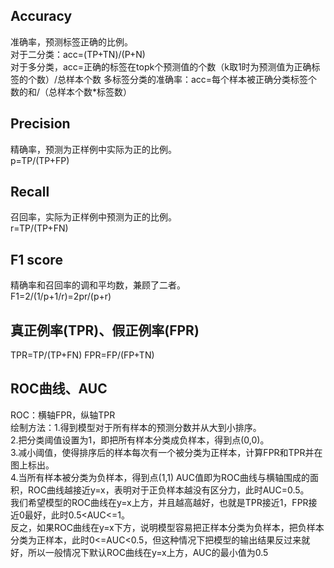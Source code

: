 ## Accuracy
准确率，预测标签正确的比例。<br>
对于二分类：acc=(TP+TN)/(P+N)<br>
对于多分类，acc=正确的标签在topk个预测值的个数（k取1时为预测值为正确标签的个数）/总样本个数
多标签分类的准确率：acc=每个样本被正确分类标签个数的和/（总样本个数*标签数）
## Precision
精确率，预测为正样例中实际为正的比例。<br>
p=TP/(TP+FP)
## Recall
召回率，实际为正样例中预测为正的比例。<br>
r=TP/(TP+FN)
## F1 score
精确率和召回率的调和平均数，兼顾了二者。<br>
F1=2/(1/p+1/r)=2pr/(p+r)<br>
## 真正例率(TPR)、假正例率(FPR)
TPR=TP/(TP+FN)
FPR=FP/(FP+TN)
## ROC曲线、AUC
ROC：横轴FPR，纵轴TPR<br>
绘制方法：1.得到模型对于所有样本的预测分数并从大到小排序。<br>
2.把分类阈值设置为1，即把所有样本分类成负样本，得到点(0,0)。<br>
3.减小阈值，使得排序后的样本每次有一个被分类为正样本，计算FPR和TPR并在图上标出。<br>
4.当所有样本被分类为负样本，得到点(1,1)
AUC值即为ROC曲线与横轴围成的面积，ROC曲线越接近y=x，表明对于正负样本越没有区分力，此时AUC=0.5。<br>
我们希望模型的ROC曲线在y=x上方，并且越高越好，也就是TPR接近1，FPR接近0最好，此时0.5<AUC<=1。<br>
反之，如果ROC曲线在y=x下方，说明模型容易把正样本分类为负样本，把负样本分类为正样本，此时0<=AUC<0.5，但这种情况下把模型的输出结果反过来就好，所以一般情况下默认ROC曲线在y=x上方，AUC的最小值为0.5<br>
